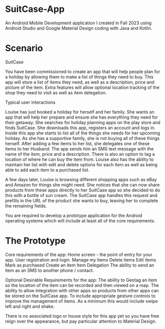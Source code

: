 # SuitCase-App
An Android Mobile Development application I created in Fall 2023 using Android Studio and Google Material Design coding with Java and Kotlin.

# Scenario
SuitCase

You have been commissioned to create an app that will help people plan for a holiday by allowing them to make a list of things they need to buy. This app will store a list of items they need, as well as a description, price and picture of the item. Extra features will allow optional location tracking of the shop they need to visit as well as item delegation. 

Typical user interactions

Louise has just booked a holiday for herself and her family. She wants an app that will help her prepare and ensure she has everything they need for their getaway. She searches for holiday planning apps on the play store and finds SuitCase. She downloads this app, registers an account and logs in. Inside this app she starts to list all of the things she needs for her upcoming holiday. As she has a supportive family, she is not buying all of these things herself. After adding a few items to her list, she delegates one of these items to her Husband. The app sends him an SMS text message with the name of the item, price and a description. There is also an option to tag a location of where he can buy the item from. Louise also has the ability to maintain her list with edit and delete options for each item as well as being able to add each item to a purchased list. 

A few days later, Louise is browsing different shopping apps such as eBay and Amazon for things she might need. She notices that she can now share products from these apps directly to her SuitCase app so she decided to do this with a bottle of sun cream. The SuitCase app handles this request and prefills in the URL of the product she wants to buy, leaving her to complete the remaining fields.

You are required to develop a prototype application for the Android operating systems which will include at least all of the core requirements. 


# The Prototype
Core requirements of the app:
Home screen - the point of entry for your app.
User registration and login.
Manage my items
Delete items
Edit items
Mark as purchased
Create an item
Item Delegation
The ability to send an item as an SMS to another phone / contact. 

Optional Desirable Requirements for the app:
The ability to Geotag an item so the location of the item can be recorded and then viewed on a map.
The ability to allow integration with other apps so products from other apps can be stored on the SuitCase app.
To include appropriate gesture controls to improve the management of items. As a minimum this would include swipe left and right and shake. 

There is no associated logo or house style for this app yet so you have free reign over the appearance, but pay particular attention to Material Design. 
